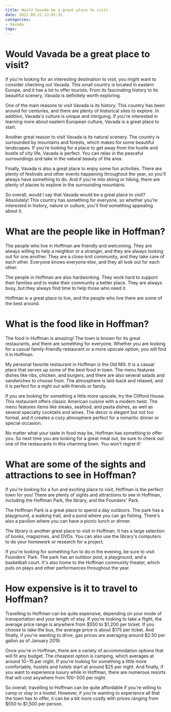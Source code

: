 ```yaml
---
title: Would Vavada be a great place to visit
date: 2022-09-22 23:01:31
categories:
- Vavada
tags:
---
```



#  Would Vavada be a great place to visit?

If you're looking for an interesting destination to visit, you might want to consider checking out Vavada. This small country is located in eastern Europe, and it has a lot to offer tourists. From its fascinating history to its beautiful scenery, Vavada is definitely worth exploring.

One of the main reasons to visit Vavada is its history. This country has been around for centuries, and there are plenty of historical sites to explore. In addition, Vavada's culture is unique and intriguing. If you're interested in learning more about eastern European culture, Vavada is a great place to start.

Another great reason to visit Vavada is its natural scenery. The country is surrounded by mountains and forests, which makes for some beautiful landscapes. If you're looking for a place to get away from the hustle and bustle of city life, Vavada is perfect. You can relax in the peaceful surroundings and take in the natural beauty of the area.

Finally, Vavada is also a great place to enjoy some fun activities. There are plenty of festivals and other events happening throughout the year, so you'll always have something to do. And if you're into skiing or hiking, there are plenty of places to explore in the surrounding mountains.

So overall, would I say that Vavada would be a great place to visit? Absolutely! This country has something for everyone, so whether you're interested in history, nature or culture, you'll find something appealing about it.

#  What are the people like in Hoffman?

The people who live in Hoffman are friendly and welcoming. They are always willing to help a neighbor or a stranger, and they are always looking out for one another. They are a close-knit community, and they take care of each other. Everyone knows everyone else, and they all look out for each other.

The people in Hoffman are also hardworking. They work hard to support their families and to make their community a better place. They are always busy, but they always find time to help those who need it.

Hoffman is a great place to live, and the people who live there are some of the best around.

#  What is the food like in Hoffman?

The food in Hoffman is amazing! The town is known for its great restaurants, and there are something for everyone. Whether you are looking for a casual family-friendly restaurant or a more upscale option, you will find it in Hoffman.

My personal favorite restaurant in Hoffman is the Old Mill. It is a casual place that serves up some of the best food in town. The menu features dishes like ribs, chicken, and burgers, and there are also several salads and sandwiches to choose from. The atmosphere is laid-back and relaxed, and it is perfect for a night out with friends or family.

If you are looking for something a little more upscale, try the Clifford House. This restaurant offers classic American cuisine with a modern twist. The menu features items like steaks, seafood, and pasta dishes, as well as several specialty cocktails and wines. The decor is elegant but not too formal, and it creates a cozy atmosphere perfect for a romantic dinner or special occasion.

No matter what your taste in food may be, Hoffman has something to offer you. So next time you are looking for a great meal out, be sure to check out one of the restaurants in this charming town. You won’t regret it!

#  What are some of the sights and attractions to see in Hoffman?

If you're looking for a fun and exciting place to visit, Hoffman is the perfect town for you! There are plenty of sights and attractions to see in Hoffman, including the Hoffman Park, the library, and the Founders' Park.

The Hoffman Park is a great place to spend a day outdoors. The park has a playground, a walking trail, and a pond where you can go fishing. There's also a pavilion where you can have a picnic lunch or dinner.

The library is another great place to visit in Hoffman. It has a large selection of books, magazines, and DVDs. You can also use the library's computers to do your homework or research for a project.

If you're looking for something fun to do in the evening, be sure to visit Founders' Park. The park has an outdoor pool, a playground, and a basketball court. It's also home to the Hoffman community theater, which puts on plays and other performances throughout the year.

#  How expensive is it to travel to Hoffman?

Travelling to Hoffman can be quite expensive, depending on your mode of transportation and your length of stay. If you're looking to take a flight, the average price range is anywhere from $550 to $1,200 per ticket. If you choose to take the bus, the average price is about $175 per ticket. And finally, if you're wanting to drive, gas prices are averaging around $2.50 per gallon as of January 2019.

Once you're in Hoffman, there are a variety of accommodation options that will fit any budget. The cheapest option is camping, which averages at around $10-$15 per night. If you're looking for something a little more comfortable, hostels and hotels start at around $25 per night. And finally, if you want to experience luxury while in Hoffman, there are numerous resorts that will cost anywhere from $100-$500 per night.

So overall, travelling to Hoffman can be quite affordable if you're willing to camp or stay in a hostel. However, if you're wanting to experience all that the town has to offer, it can be a bit more costly with prices ranging from $550 to $1,500 per person.